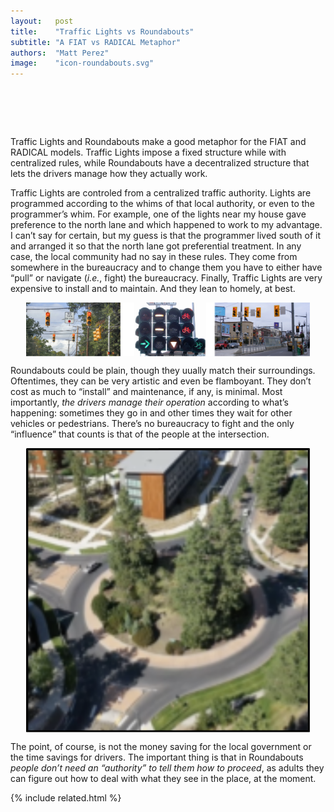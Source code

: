 ```yaml
---
layout:   post
title:    "Traffic Lights vs Roundabouts"
subtitle: "A FIAT vs RADICAL Metaphor"
authors:  "Matt Perez"
image:    "icon-roundabouts.svg"
---
```


<div style="display:none;">
 <p>Traffic Lights and Roundabouts make a good metaphor for the difference between <span class='_paradigm'>FIAT</span> vs <span class='_paradigm'>RADICAL</span> models.</p>
</div>

<h1>&nbsp;</h1>
 <p>Traffic Lights and Roundabouts make a good metaphor for the <span class="_paradigm">FIAT</span> and <span class="_paradigm">RADICAL</span> models. Traffic Lights impose a fixed structure while with centralized rules, while Roundabouts have a decentralized structure that lets the drivers manage how they actually work.</p>
 <p>Traffic Lights are controled from a centralized traffic authority. Lights are programmed according to the whims of that local authority, or even to the programmer&rsquo;s whim. For example, one of the lights near my house gave preference to the north lane and which happened to work to my advantage. I can&rsquo;t say for certain, but my guess is that the programmer lived south of it and arranged it so that the north lane got preferential treatment. In any case, the local community had no say in these rules. They come from somewhere in the bureaucracy and to change them you have to either have &ldquo;pull&rdquo; or navigate (<em>i.e.</em>, fight) the bureaucracy. Finally, Traffic Lights are very expensive to install and to maintain. And they lean to homely, at best.</p>
 <div class=_center>
  <img
   src="/assets/img/pic-traffic-lights.svg"
   style="display:block; margin:0 auto; width:90%; "
   alt="Traffic lights hanging from power cables in the US, Europe, and Mexico: all pretty ugly."
  >
 </div>
 <p>Roundabouts could be plain, though they uually match their surroundings. Oftentimes, they can be very artistic and even be flamboyant. They don&rsquo;t cost as much to &ldquo;install&rdquo; and maintenance, if any, is minimal. Most importantly, <em>the drivers manage their operation</em> according to what&rsquo;s happening: sometimes they go in and other times they wait for other vehicles or pedestrians. There&rsquo;s no bureaucracy to fight and the only &ldquo;influence&rdquo; that counts is that of the people at the intersection.</p>
 <div class=_center>
  <img
   src="/assets/img/icon-roundabouts.svg"
   style="display:block; margin:0 auto; "
   alt="Roundabouts in matching their surroundings, artistics, and flamboyant. All very interesting and good looking."
   width=90%;
  >
 </div>
 <p>The point, of course, is not the money saving for the local government or the time savings for drivers. The important thing is that in Roundabouts <em>people don&rsquo;t need an &ldquo;authority&rdquo; to tell them how to proceed</em>, as adults they can figure out how to deal with what they see in the place, at the moment.</p>

{% include related.html %}
